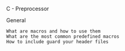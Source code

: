 C - Preprocessor

General

    What are macros and how to use them
    What are the most common predefined macros
    How to include guard your header files
